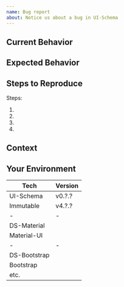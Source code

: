 ```yaml
---
name: Bug report
about: Notice us about a bug in UI-Schema
---
```


<!--
    Add a general summary in the title above

    - Is the issue is present in the latest release?
    - You have searched the [issues](https://github.com/ui-schema/ui-schema/issues) of this repository and believe that this is not a duplicate.
    
    Selected checkbox is [X]
-->



## Current Behavior

<!-- Describe what happens instead of the expected behavior. -->

## Expected Behavior

<!-- Describe what should happen. -->

## Steps to Reproduce

Steps:

1.
2.
3.
4.

## Context

<!--
  What are you trying to accomplish? How has this issue affected you?
  Providing context helps us come up with a solution that is most useful in the real world.
-->

## Your Environment

<!--
  Describe your environment as detailed as possible.
  - include further dependencies which might be used in your widgets.
  - choose which design-system you are using
  - using CRA, nwb, other build tools? tell us!
-->

| Tech         | Version |
| ------------ | ------- |
| UI-Schema    | v0.?.?  |
| Immutable    | v4.?.?  |
| -            | -       |
| DS-Material  |         |
| Material-UI  |         |
| -            | -       |
| DS-Bootstrap |         |
| Bootstrap    |         |
| etc.         |         |
